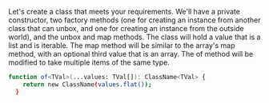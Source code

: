 Let's create a class that meets your requirements. We'll have a private constructor, two factory methods (one for creating an instance from another class that can unbox, and one for creating an instance from the outside world), and the unbox and map methods. The class will hold a value that is a list and is iterable. The map method will be similar to the array's map method, with an optional third value that is an array. The of method will be modified to take multiple items of the same type.

```sh
function of<TVal>(...values: TVal[]): ClassName<TVal> {
    return new ClassName(values.flat());
  }
```